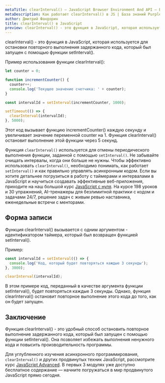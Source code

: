 ```yaml
---
metaTitle: clearInterval() – JavaScript Browser Environment And API – Браузерное окружение и API в JS
metaDescription: Как работает clearInterval() в JS | База знаний PurpleSchool
author: Дмитрий Фандорин
title: clearInterval() в JavaScript
preview: clearInterval() - это функция в JavaScript, которая используется для остановки повторного выполнения задержанного кода, который был запущен с помощью функции setInterval()...
---
```


clearInterval() - это функция в JavaScript, которая используется для остановки повторного выполнения задержанного кода, который был запущен с помощью функции setInterval().

Пример использования функции clearInterval():

```javascript
let counter = 0;

function incrementCounter() {
  counter++;
  console.log('Текущее значение счетчика: ' + counter);
}

const intervalId = setInterval(incrementCounter, 1000);

setTimeout(() => {
  clearInterval(intervalId);
}, 5000);
```

Этот код вызывает функцию incrementCounter() каждую секунду и увеличивает значение переменной counter на 1. Функция clearInterval() остановит выполнение этой функции через 5 секунд.

Функция `clearInterval()` используется для отмены периодического выполнения функции, заданной с помощью `setInterval()`. Не забывайте очищать интервалы, когда они больше не нужны. Чтобы эффективно использовать `clearInterval()`, необходимо понимать, как работает `setInterval()` и как правильно управлять асинхронным кодом. Если вы хотите детальнее погрузиться в работу с таймерами и интервалами в JavaScript и научиться создавать эффективные веб-приложения, приходите на наш большой курс [JavaScript с нуля](https://purpleschool.ru/course/javascript-basics?utm_source=knowledgebase&utm_medium=text&utm_campaign=clearinterval-v-javascript). На курсе 198 уроков и 30 упражнений, AI-тренажеры для безлимитной практики с кодом и задачами 24/7, решение задач с живым ревью наставника, еженедельные встречи с менторами.

## Форма записи

Функция clearInterval() вызывается с одним аргументом - идентификатором таймера, который был возвращен функцией setInterval().

Пример:

```javascript
const intervalId = setInterval(() => {
  console.log('Код, который будет повторяться каждые 3 секунды');
}, 3000);

clearInterval(intervalId);
```

В этом примере код, переданный в качестве аргумента функции setInterval(), будет повторяться каждые 3 секунды. Однако, функция clearInterval() остановит повторное выполнение этого кода до того, как он будет запущен.

## Заключение

Функция clearInterval() - это удобный способ остановить повторное выполнение задержанного кода, который был запущен с помощью функции setInterval(). Она позволяет избежать выполнения ненужного кода и повысить производительность программы.

Для углубленного изучения асинхронного программирования, `clearInterval()` и других продвинутых техник JavaScript, рассмотрите курс [JavaScript Advanced](https://purpleschool.ru/course/javascript-advanced?utm_source=knowledgebase&utm_medium=text&utm_campaign=clearinterval-v-javascript). В первых 3 модулях уже доступно бесплатное содержание — начните погружаться в мир продвинутого JavaScript прямо сегодня.
